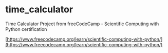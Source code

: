 # time_calculator
Time Calculator Project from freeCodeCamp - Scientific Computing with Python certification

[https://www.freecodecamp.org/learn/scientific-computing-with-python/](https://www.freecodecamp.org/learn/scientific-computing-with-python/)
